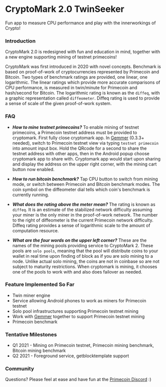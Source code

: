 # CryptoMark 2.0 TwinSeeker

Fun app to measure CPU performance and play with the innerworkings of Crypto!

### Introduction

CryptoMark 2.0 is redesigned with fun and education in mind, together with a new engine supporting mining of testnet primecoins!

CryptoMark was first introduced in 2020 with novel concepts. Benchmark is based on proof-of-work of cryptocurrencies represented by Primecoin and Bitcoin. Two types of benchmark ratings are provided, one linear, one logarithmic. The linear ratings which provide more accurate comparisons of CPU performance, is measured in twin/minute for Primecoin and hash/second for Bitcoin. The logarithmic rating is known as the `diffeq`, with a graphic representation called `diffeometer`. Diffeq rating is used to provide a sense of scale of the given proof-of-work system.

### FAQ

* ***How to mine testnet primecoins?*** To enable mining of testnet primecoins, a Primecoin testnet address must be provided to cryptomark. First fully close cryptomark app. In [Gemmer](https://github.com/primecoin/gemmer) (0.3.3+ needed), switch to Primecoin testnet view via typing `testnet primecoin` into amount input box. Hold the QRcode for a second to share the testnet address with other apps, then in the Android popup choose cryptomark app to share with. Cryptomark app would start upon sharing and display the address on the upper right corner, with the mining cart button now enabled.

* ***How to run bitcoin benchmark?*** Tap CPU button to switch from mining mode, or switch between Primecoin and Bitcoin benchmark modes. The coin symbol on the diffeometer dial tells which coin's benchmark is currently running.

* ***What does the rating above the meter mean?*** The rating is known as `diffeq`. It is an estimate of the stabilized network difficulty assuming your miner is the only miner in the proof-of-work network. The number to the right of diffeometer is the current Primecoin network difficulty. Diffeq rating provides a sense of logarithmic scale to the amount of computation resource.

* ***What are the four words on the upper left corner?*** These are the names of the mining pools providing service to CryptoMark 2. These pools are `solo pools`, meaning that the pool will distribute coins to your wallet in real time upon finding of block as if you are solo mining to a node. Unlike actual solo mining, the coins are not in coinbase so are not subject to maturity restrictions. When cryptomark is mining, it chooses one of the pools to work with and also does failover as needed.

### Feature Implemented So Far

* Twin miner engine
* Service allowing Android phones to work as miners for Primecoin testnet
* Solo pool infrastructures supporting Primecoin testnet mining
* Work with [Gemmer](https://github.com/primecoin/gemmer) together to support Primecoin testnet mining
* Primecoin benchmark

### Tentative Milestones

* Q1 2021 - Mining on Primecoin testnet, Primecoin mining benchmark, Bitcoin mining benchmark
* Q2 2021 - Foreground service, getblocktemplate support

### Community

Questions? Please feel at ease and have fun at the [Primecoin Discord](https://discord.gg/g9mctgx) :)
